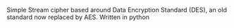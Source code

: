 Simple Stream cipher based around Data Encryption Standard (DES), an old standard now replaced by AES. Written in python
